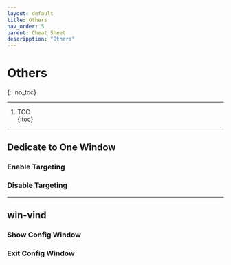 ```yaml
---
layout: default
title: Others
nav_order: 5
parent: Cheat Sheet
descripption: "Others"
---
```


# Others  
{: .no_toc}

<hr>

1. TOC  
{:toc}  

<hr>  


## Dedicate to One Window  
### Enable Targeting  


### Disable Targeting  


<hr>  


## win-vind  
### Show Config Window  


### Exit Config Window  

